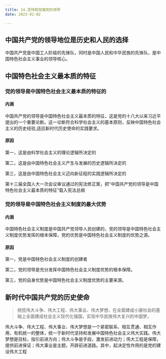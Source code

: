 ```yaml
---
title: 14.坚持和加强党的领导
date: 2023-01-02

---
```


## 中国共产党的领导地位是历史和人民的选择 <Badge text="选择题" type="tip" />

中国共产党是中国工人阶级的先锋队，同时是中国人民和中华民族的先锋队，是中国特色社会主义事业的领导核心。

## 中国特色社会主义最本质的特征 <Badge text="选择题" type="tip" />

### 党的领导是中国特色社会主义最本质的特征的

#### 内涵

中国共产党的领导是中国特色社会主义最本质的特征，这是党的十八大以来习近平提出的一个重要论断。这一论断符合科学社会主义的基本原则，反映中国特色社会主义的历史经验,适应新时代历史使命的实践要求。

#### 原因

第一，这是由科学社会主义的理论逻辑所决定的

第二，这是由中国特色社会主义产生与发展的历史逻辑所决定的

第三，这是由中国特色社会主义迈向新征程的实践逻辑所决定的

第十三届全国人大一次会议审议通过的宪法修正案，把“中国共产党的领导是中国特色社会主义最本质的特征”载入宪法总纲

### 党的领导是中国特色社会主义制度的最大优势

#### 内涵

中国特色社会主义制度是中国共产党领导人民创建的，党的领导是中国特色社会主义制度优势发挥的根本保障，党的优势是中国特色社会主义制度的优势之源。

#### 原因

第一，党是中国特色社会主义制度的创建者

第二，党的领导是充分发挥中国特色社会主义制度优势的根本保障。

第三，党的自身优势是中国特色社会主义制度优势的主要来源。

## 新时代中国共产党的历史使命 <Badge text="选择题" type="tip" />

> 统揽伟大斗争、伟大工程、伟大事业、伟大梦想，在全面建成小康社会的基础上全面建成社会主义现代化强国，实现中华民族伟大复兴的中国梦。

伟大斗争、伟大工程、伟大事业、伟大梦想是一个紧密联系、相互贯通、相互作用、有机统一的整体，统一于新时代坚持和发展中国特色社会主义伟大实践。伟大梦想是目标，指引前进方向；伟大斗争是手段，激发前进动力；伟大工程是保障，提供前进保证；伟大事业是主题，开辟前进道路。其中，起决定性作用的是党的建设伟大工程

